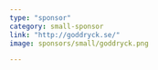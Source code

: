 ```yaml
---
type: "sponsor"
category: small-sponsor
link: "http://goddryck.se/"
image: sponsors/small/goddryck.png

---
```


